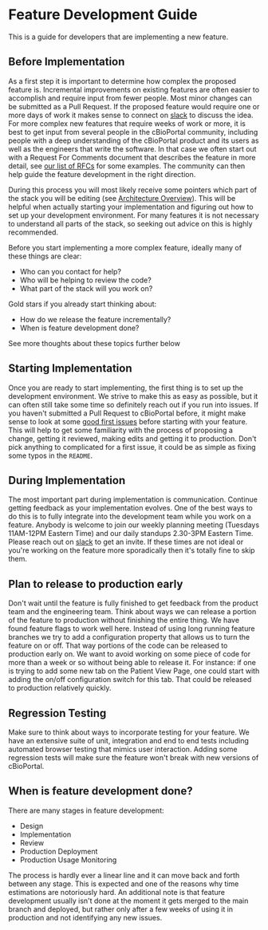 # Feature Development Guide
This is a guide for developers that are implementing a new feature.

## Before Implementation
As a first step it is important to determine how complex the proposed feature is. Incremental improvements on existing features are often easier to accomplish and require input from fewer people. Most minor changes can be submitted as a Pull Request. If the proposed feature would require one or more days of work it makes sense to connect on [slack](https://slack.cbioportal.org) to discuss the idea. For more complex new features that require weeks of work or more, it is best to get input from several people in the cBioPortal community, including people with a deep understanding of the cBioPortal product and its users as well as the engineers that write the software. In that case we often start out with a Request For Comments document that describes the feature in more detail, see [our list of RFCs](https://docs.cbioportal.org/1.-general/rfc-list) for some examples. The community can then help guide the feature development in the right direction.

During this process you will most likely receive some pointers which part of the stack you will be editing (see [Architecture Overview](https://docs.cbioportal.org/2.1-deployment/architecture-overview)). This will be helpful when actually starting your implementation and figuring out how to set up your development environment. For many features it is not necessary to understand all parts of the stack, so seeking out advice on this is highly recommended.

Before you start implementing a more complex feature, ideally many of these things are clear:

- Who can you contact for help?
- Who will be helping to review the code?
- What part of the stack will you work on?

Gold stars if you already start thinking about:

- How do we release the feature incrementally?
- When is feature development done?

See more thoughts about these topics further below


## Starting Implementation
Once you are ready to start implementing, the first thing is to set up the development environment. We strive to make this as easy as possible, but it can often still take some time so definitely reach out if you run into issues. If you haven't submitted a Pull Request to cBioPortal before, it might make sense to look at some [good first issues](https://github.com/cBioPortal/cbioportal/issues?q=is%3Aopen+is%3Aissue+label%3A%22good+first+issue%22) before starting with your feature. This will help to get some familiarity with the process of proposing a change, getting it reviewed, making edits and getting it to production. Don't pick anything to complicated for a first issue, it could be as simple as fixing some typos in the `README`.

## During Implementation
The most important part during implementation is communication. Continue getting feedback as your implementation evolves. One of the best ways to do this is to fully integrate into the development team while you work on a feature. Anybody is welcome to join our weekly planning meeting (Tuesdays 11AM-12PM Eastern Time) and our daily standups 2.30-3PM Eastern Time. Please reach out on [slack](https://slack.cbioportal.org) to get an invite. If these times are not ideal or you're working on the feature more sporadically then it's totally fine to skip them.

## Plan to release to production early
Don't wait until the feature is fully finished to get feedback from the product team and the engineering team. Think about ways we can release a portion of the feature to production without finishing the entire thing. We have found feature flags to work well here. Instead of using long running feature branches we try to add a configuration property that allows us to turn the feature on or off. That way portions of the code can be released to production early on. We want to avoid working on some piece of code for more than a week or so without being able to release it. For instance: if one is trying to add some new tab on the Patient View Page, one could start with adding the on/off configuration switch for this tab. That could be released to production relatively quickly.

## Regression Testing
Make sure to think about ways to incorporate testing for your feature. We have an extensive suite of unit, integration and end to end tests including automated browser testing that mimics user interaction. Adding some regression tests will make sure the feature won't break with new versions of cBioPortal.

## When is feature development done?
There are many stages in feature development:

- Design
- Implementation
- Review
- Production Deployment
- Production Usage Monitoring

The process is hardly ever a linear line and it can move back and forth between any stage. This is expected and one of the reasons why time estimations are notoriously hard. An additional note is that feature development usually isn't done at the moment it gets merged to the main branch and deployed, but rather only after a few weeks of using it in production and not identifying any new issues.
